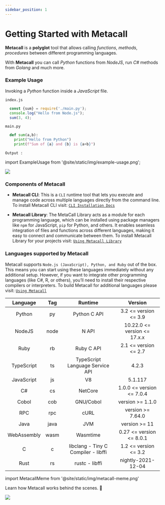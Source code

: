 ```yaml
---
sidebar_position: 1
---
```


# Getting Started with Metacall

**Metacall** is a **polyglot** tool that allows calling *functions*, *methods*, *procedures* between different programming languages.

With **Metacall** you can call *Python* functions from *NodeJS*, run *C#* methods from *Golang* and much more.  

### Example Usage

Invoking a *Python* function inside a *JavaScript* file.

`index.js`
```js
  const {sum} = require('./main.py');
  console.log("Hello from Node.js");
  sum(3, 4);
```

`main.py`
```py
  def sum(a,b):
    print("Hello from Python")
    print(f"Sum of {a} and {b} is {a+b}")
```

`Output :`

import ExampleUsage from '@site/static/img/example-usage.png';

<img src={ExampleUsage}/>


### Components of Metacall

- **Metacall CLI**: This is a `CLI` runtime tool that lets you execute and manage code across multiple languages directly from the command line. To install Metacall CLI visit: <a href="/docs/category/installating-metacall-cli/">`CLI Installation Docs`</a>

- **Metacall Library**: The MetaCall Library acts as a module for each programming language, which can be installed using package managers like `npm` for JavaScript, `pip` for Python, and others. It enables seamless integration of files and functions across different languages, making it easy to connect and communicate between them. To install Metacall Library for your projects visit: <a href="/docs/category/using-metacall">`Using Metacall Library`</a>

### Languages supported by Metacall

Metacall supports `Node.js (JavaScript), Python, and Ruby` out of the box. This means you can start using these languages immediately without any additional setup. However, if you want to integrate other programming languages (like C#, R, or others), you’ll need to install their respective compilers or interpreters. To build Metacall for additional languages please visit: <a href="/docs/category/using-metacall">`Using Metacall`</a>

| Language     | Tag  | Runtime                                | Version                         |
|:-----------:|:----:|:--------------------------------------:|:-------------------------------:|
| Python      | py   | Python C API                          | 3.2 \<= version \<= 3.9             |
| NodeJS      | node | N API                                 | 10.22.0 \<= version \<= 17.x.x      |
| Ruby        | rb   | Ruby C API                            | 2.1 \<= version \<= 2.7             |
| TypeScript  | ts   | TypeScript Language Service API       | 4.2.3                           |
| JavaScript  | js   | V8                                    | 5.1.117                         |
| C#          | cs   | NetCore                               | 1.0.0 \<= version \<= 7.0.4         |
| Cobol       | cob  | GNU/Cobol                             | version \>= 1.1.0                 |
| RPC         | rpc  | cURL                                  | version \>= 7.64.0                |
| Java        | java | JVM                                   | version \>= 11                    |
| WebAssembly | wasm | Wasmtime                              | 0.27 \<= version \<= 8.0.1          |
| C           | c    | libclang - Tiny C Compiler - libffi   | 1.2 \<= version \<= 3.2             |
| Rust        | rs   | rustc - libffi                        | nightly-2021-12-04              |

import MetacallMeme from '@site/static/img/metacall-meme.png'

Learn how Metacall works behind the scenes. 🚀

<img src={MetacallMeme} />